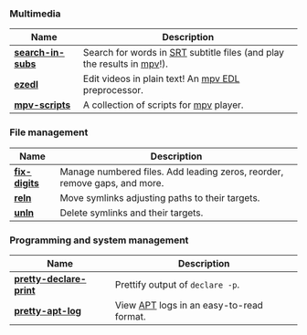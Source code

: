 ### Multimedia

| Name | Description |
| --- | --- |
| [**search-in-subs**](https://github.com/linguisticmind/search-in-subs) | Search for words in [SRT](https://en.wikipedia.org/wiki/SubRip#Format) subtitle files (and play the results in [mpv](https://github.com/mpv-player/mpv)!). |
| [**ezedl**](https://github.com/linguisticmind/ezedl) | Edit videos in plain text! An [mpv EDL](https://github.com/mpv-player/mpv/blob/master/DOCS/edl-mpv.rst) preprocessor. |
| [**mpv-scripts**](https://github.com/linguisticmind/mpv-scripts) | A collection of scripts for [mpv](https://github.com/mpv-player/mpv) player. |

### File management

| Name | Description |
| --- | --- |
| [**fix-digits**](https://github.com/linguisticmind/fix-digits) | Manage numbered files. Add leading zeros, reorder, remove gaps, and more. |
| [**reln**](https://github.com/linguisticmind/reln) | Move symlinks adjusting paths to their targets. |
| [**unln**](https://github.com/linguisticmind/unln) | Delete symlinks and their targets. |

### Programming and system management

| Name | Description |
| --- | --- |
| [**pretty-declare-print**](https://github.com/linguisticmind/pretty-declare-print) | Prettify output of `declare -p`. |
| [**pretty-apt-log**](https://github.com/linguisticmind/pretty-apt-log) | View [APT](https://en.wikipedia.org/wiki/APT_(software)) logs in an easy-to-read format. |
